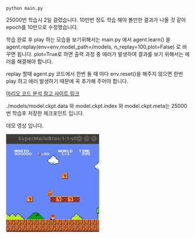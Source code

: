 `python main.py`

25000번 학습시 2일 걸렸습니다.
10만번 정도 학습 해야 볼만한 결과가 나올 것 같아 epoch를 10만으로 수정했습니다.

학습 완료 후 play 하는 모습을 보기위해서는 main.py 에서 agent.learn() 을 agent.replay(env=env,model_path=/models, n_replay=100,plot=False) 로 바꾸면 됩니다. plot=True로 하면 출력 과정 중 에러가 발생하여
결과를 보기 위해서는 에러를 해결해야 합니다.

replay 할때 agent.py 코드에서 한번 돌 때 마다 env.reset()을 해주지 않으면 한번 play 하고 에러 발생하기 때문에 꼭 추가해 주어야 합니다.

[마리오 코드 분석 참고 사이트 링크](https://sunghan-kim.github.io/ml/3min-dl-ch12/#1231-%ED%95%84%EC%9A%94%ED%95%9C-%EB%AA%A8%EB%93%88-import)

./models/model.ckpt.data 와 model.ckpt.index 와 model.ckpt.meta는 25000번 학습후 저장한 체크포인트 입니다.

데모 영상 입니다.

![Demo](https://github.com/17011813/super-mario-reinforcement-learning/blob/master/gif.gif)
